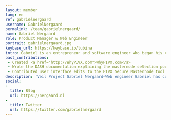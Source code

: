 ```yaml
---
layout: member
lang: en
ref: gabrielnergaard
username: GabrielNergaard
permalink: /team/gabrielnergaard/
name: Gabriel Nergaard
role: Product Manager & Web Engineer
portrait: gabrielnergaard.jpg
keybase_url: https://keybase.io/lubina
intro: Gabriel is an entrepreneur and software engineer who began his career in the aerospace industry, and later transitioned to the consumer space, with his company producing products for brands like Google and Live Nation. His introduction to crypto and blockchain came in 2011 through a cypherpunk employee, and in 2017, his growing interest led him to begin working professionally in the space. Gabriel is responsible for product development, carefully overseeing the design of intuitive, user-friendly software for the engineers to construct. Gabriel also contributes to the Veil project in the areas of web technology, technical writing, strategy, and business development.
past_contributions:
 - Created <a href="http://WhyPIVX.com">WhyPIVX.com</a>
 - Wrote the DASH documentation explaining the masternode selection pool payment algorithm and probabilities
 - Contributed user interface edits to the PIVX Secure Masternode tool
description: 'Veil Project Gabriel Nergaard—Web engineer Gabriel has contributed to such projects as Dash and PIVX, and brings a range web dev, UX, and writing skills. Read more here.'
social:
- 
  title: Blog
  url: https://nergaard.nl
- 
  title: Twitter
  url: https://twitter.com/gabrielnergaard
---
```

